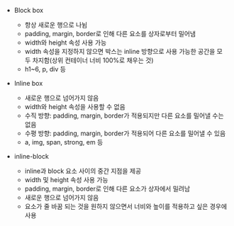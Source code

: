 - Block box
   - 항상 새로운 행으로 나뉨
   - padding, margin, border로 인해 다른 요소를 상자로부터 밀어냄
   - width와 height 속성 사용 가능
   - width 속성을 지정하지 않으면 박스는 inline 방향으로 사용 가능한 공간을 모두 차지함(상위 컨테이너 너비 100%로 채우는 것)
   - h1~6, p, div 등

- Inline box
   - 새로운 행으로 넘어가지 않음
   - width와 height 속성을 사용할 수 없음
   - 수직 방향: padding, margin, border가 적용되지만 다른 요소를 밀어낼 수는 없음
   - 수평 방향: padding, margin, border가 적용되어 다른 요소를 밀어낼 수 있음
   - a, img, span, strong, em 등

- inline-block
  - inline과 block 요소 사이의 중간 지점을 제공
  - width 및 height 속성 사용 가능
  - padding, margin, border로 인해 다른 요소가 상자에서 밀려남
  - 새로운 행으로 넘어가지 않음
  - 요소가 줄 바꿈 되는 것을 원하지 않으면서 너비와 높이를 적용하고 싶은 경우에 사용